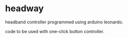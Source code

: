 # headway
headband controller programmed using arduino leonardo.

code to be used with one-click button controller.
